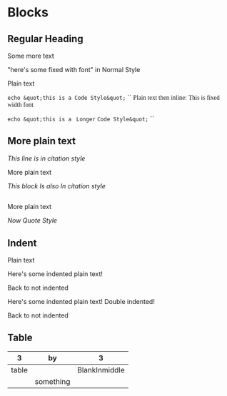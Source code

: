 
# Blocks
## Regular Heading

Some more text

&quot;here's some fixed with font&quot; in Normal Style

Plain text

`echo &quot;this is a Code Style&quot;`
``
<span style='font-family:Calibri'>Plain text then inline: </span><span style='font-family:Consolas'>This is fixed width font</span>

`echo &quot;this is a `
`Longer`
`Code Style&quot;`
``
## More plain text

*This line is in citation style*

More plain text

*This block*
*Is also*
*In citation*
*style*
## 
More plain text

<span style='font-style:italic'>Now Quote Style</span>
## 
## Indent

Plain text

Here's some indented plain text!

Back to not indented

Here's some indented plain text!
Double indented!

Back to not indented


## Table

 | 3 | by | 3 |
| - | - | - |
 | table |  | BlankInmiddle |
 |  | something |  |


